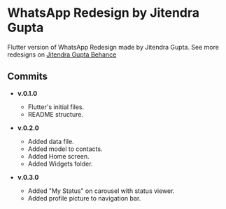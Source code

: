 # WhatsApp Redesign by Jitendra Gupta

Flutter version of WhatsApp Redesign made by Jitendra Gupta.
See more redesigns on [Jitendra Gupta Behance](https://www.behance.net/jitofficial)

## Commits

- <b>v.0.1.0</b>
    - Flutter's initial files.
    - README structure.

- <b>v.0.2.0</b>
    - Added data file.
    - Added model to contacts.
    - Added Home screen.
    - Added Widgets folder.

- <b>v.0.3.0</b>
    - Added "My Status" on carousel with status viewer.
    - Added profile picture to navigation bar.
    
